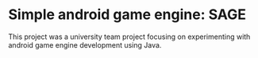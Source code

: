 # Simple android game engine: SAGE
This project was a university team project focusing on experimenting with android game engine development using Java.
